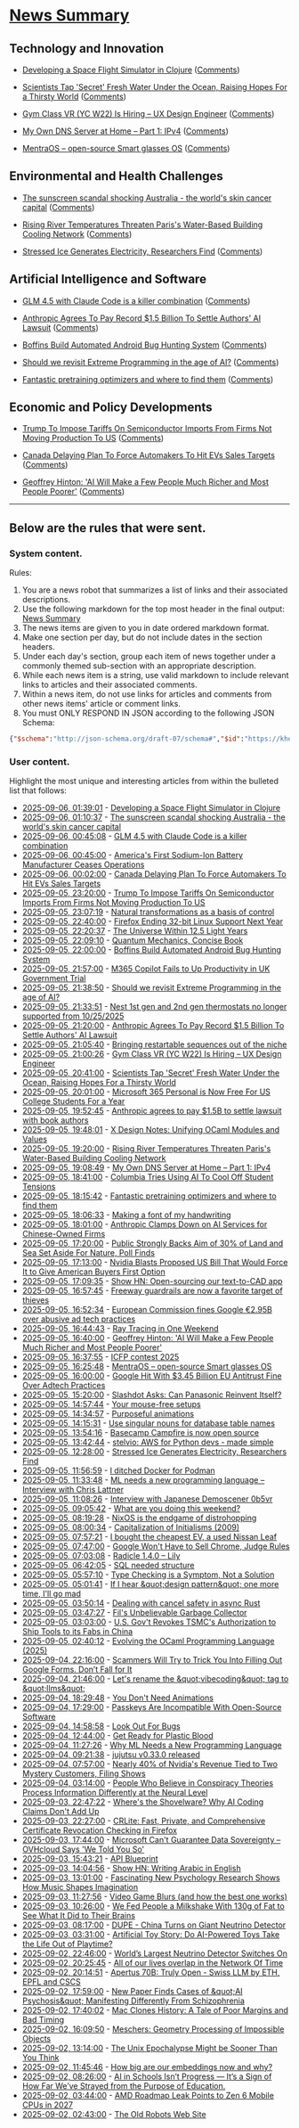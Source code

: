 # [News Summary](https://kherrick.github.io/news-summary/)

## Technology and Innovation

* [Developing a Space Flight Simulator in Clojure](https://www.wedesoft.de/software/2025/09/05/clojure-game/) ([Comments](https://news.ycombinator.com/item?id=45145794))

* [Scientists Tap 'Secret' Fresh Water Under the Ocean, Raising Hopes For a Thirsty World](https://news.slashdot.org/story/25/09/05/160234/scientists-tap-secret-fresh-water-under-the-ocean-raising-hopes-for-a-thirsty-world?utm_source=rss1.0mainlinkanon&amp;utm_medium=feed) ([Comments](https://news.slashdot.org/story/25/09/05/160234/scientists-tap-secret-fresh-water-under-the-ocean-raising-hopes-for-a-thirsty-world?utm_source=rss1.0mainlinkanon&amp;utm_medium=feed))

* [Gym Class VR (YC W22) Is Hiring – UX Design Engineer](https://www.ycombinator.com/companies/gym-class-by-irl-studios/jobs/ywXHGBv-ux-design-engineer-senior-staff-principal) ([Comments](https://news.ycombinator.com/item?id=45143548))

* [My Own DNS Server at Home – Part 1: IPv4](https://jan.wildeboer.net/2025/08/My-DNS-Part-1/) ([Comments](https://news.ycombinator.com/item?id=45142397))

* [MentraOS – open-source Smart glasses OS](https://github.com/Mentra-Community/MentraOS) ([Comments](https://news.ycombinator.com/item?id=45140381))

## Environmental and Health Challenges

* [The sunscreen scandal shocking Australia - the world's skin cancer capital](https://www.bbc.com/news/articles/c4gzl41rpdqo) ([Comments](https://news.ycombinator.com/item?id=45145624))

* [Rising River Temperatures Threaten Paris's Water-Based Building Cooling Network](https://news.slashdot.org/story/25/09/05/1543244/rising-river-temperatures-threaten-pariss-water-based-building-cooling-network?utm_source=rss1.0mainlinkanon&amp;utm_medium=feed) ([Comments](https://news.slashdot.org/story/25/09/05/1543244/rising-river-temperatures-threaten-pariss-water-based-building-cooling-network?utm_source=rss1.0mainlinkanon&amp;utm_medium=feed))

* [Stressed Ice Generates Electricity, Researchers Find](https://soylentnews.org/article.pl?sid=25/09/04/0430216&amp;from=rss) ([Comments](https://soylentnews.org/article.pl?sid=25/09/04/0430216&amp;from=rss))

## Artificial Intelligence and Software

* [GLM 4.5 with Claude Code is a killer combination](https://docs.z.ai/guides/llm/glm-4.5) ([Comments](https://news.ycombinator.com/item?id=45145457))

* [Anthropic Agrees To Pay Record $1.5 Billion To Settle Authors' AI Lawsuit](https://yro.slashdot.org/story/25/09/05/1941245/anthropic-agrees-to-pay-record-15-billion-to-settle-authors-ai-lawsuit?utm_source=rss1.0mainlinkanon&amp;utm_medium=feed) ([Comments](https://news.ycombinator.com/item?id=45142885))

* [Boffins Build Automated Android Bug Hunting System](https://it.slashdot.org/story/25/09/05/196218/boffins-build-automated-android-bug-hunting-system?utm_source=rss1.0mainlinkanon&amp;utm_medium=feed) ([Comments](https://news.ycombinator.com/item?id=45144869))

* [Should we revisit Extreme Programming in the age of AI?](https://www.hyperact.co.uk/blog/should-we-revisit-xp-in-the-age-of-ai) ([Comments](https://news.ycombinator.com/item?id=45143945))

* [Fantastic pretraining optimizers and where to find them](https://arxiv.org/abs/2509.02046) ([Comments](https://news.ycombinator.com/item?id=45141762))

## Economic and Policy Developments

* [Trump To Impose Tariffs On Semiconductor Imports From Firms Not Moving Production To US](https://news.slashdot.org/story/25/09/05/1859232/trump-to-impose-tariffs-on-semiconductor-imports-from-firms-not-moving-production-to-us?utm_source=rss1.0mainlinkanon&amp;utm_medium=feed) ([Comments](https://news.ycombinator.com/item?id=45144081))

* [Canada Delaying Plan To Force Automakers To Hit EVs Sales Targets](https://tech.slashdot.org/story/25/09/05/1957250/canada-delaying-plan-to-force-automakers-to-hit-evs-sales-targets?utm_source=rss1.0mainlinkanon&amp;utm_medium=feed) ([Comments](https://tech.slashdot.org/story/25/09/05/1957250/canada-delaying-plan-to-force-automakers-to-hit-evs-sales-targets?utm_source=rss1.0mainlinkanon&amp;utm_medium=feed))

* [Geoffrey Hinton: 'AI Will Make a Few People Much Richer and Most People Poorer'](https://slashdot.org/story/25/09/05/1428223/geoffrey-hinton-ai-will-make-a-few-people-much-richer-and-most-people-poorer?utm_source=rss1.0mainlinkanon&amp;utm_medium=feed) ([Comments](https://news.ycombinator.com/item?id=45142889))

---

## Below are the rules that were sent.

### System content.

Rules:

1. You are a news robot that summarizes a list of links and their associated descriptions.
2. Use the following markdown for the top most header in the final output: [News Summary](https://kherrick.github.io/news-summary/)
3. The news items are given to you in date ordered markdown format.
4. Make one section per day, but do not include dates in the section headers.
5. Under each day's section, group each item of news together under a commonly themed sub-section with an appropriate description.
6. While each news item is a string, use valid markdown to include relevant links to articles and their associated comments.
7. Within a news item, do not use links for articles and comments from other news items' article or comment links.
8. You must ONLY RESPOND IN JSON according to the following JSON Schema:

```json
{"$schema":"http://json-schema.org/draft-07/schema#","$id":"https://kherrick.github.io/news-summary/news-summary-schema.json","type":"object","properties":{"heading":{"type":"string"},"sections":{"type":"array","items":{"type":"object","properties":{"title":{"type":"string"},"newsItems":{"type":"array","items":{"type":"string"},"minItems":1}},"required":["title","newsItems"]},"minItems":1}},"required":["heading","sections"]}
```

### User content.

Highlight the most unique and interesting articles from within the bulleted list that follows:

* [2025-09-06, 01:39:01](https://news.ycombinator.com/item?id=45145794) - [Developing a Space Flight Simulator in Clojure](https://www.wedesoft.de/software/2025/09/05/clojure-game/)
* [2025-09-06, 01:10:37](https://news.ycombinator.com/item?id=45145624) - [The sunscreen scandal shocking Australia - the world&apos;s skin cancer capital](https://www.bbc.com/news/articles/c4gzl41rpdqo)
* [2025-09-06, 00:45:08](https://news.ycombinator.com/item?id=45145457) - [GLM 4.5 with Claude Code is a killer combination](https://docs.z.ai/guides/llm/glm-4.5)
* [2025-09-06, 00:45:00](https://hardware.slashdot.org/story/25/09/05/2126200/americas-first-sodium-ion-battery-manufacturer-ceases-operations?utm_source=rss1.0mainlinkanon&amp;utm_medium=feed) - [America&apos;s First Sodium-Ion Battery Manufacturer Ceases Operations](https://hardware.slashdot.org/story/25/09/05/2126200/americas-first-sodium-ion-battery-manufacturer-ceases-operations?utm_source=rss1.0mainlinkanon&amp;utm_medium=feed)
* [2025-09-06, 00:02:00](https://tech.slashdot.org/story/25/09/05/1957250/canada-delaying-plan-to-force-automakers-to-hit-evs-sales-targets?utm_source=rss1.0mainlinkanon&amp;utm_medium=feed) - [Canada Delaying Plan To Force Automakers To Hit EVs Sales Targets](https://tech.slashdot.org/story/25/09/05/1957250/canada-delaying-plan-to-force-automakers-to-hit-evs-sales-targets?utm_source=rss1.0mainlinkanon&amp;utm_medium=feed)
* [2025-09-05, 23:20:00](https://news.slashdot.org/story/25/09/05/1859232/trump-to-impose-tariffs-on-semiconductor-imports-from-firms-not-moving-production-to-us?utm_source=rss1.0mainlinkanon&amp;utm_medium=feed) - [Trump To Impose Tariffs On Semiconductor Imports From Firms Not Moving Production To US](https://news.slashdot.org/story/25/09/05/1859232/trump-to-impose-tariffs-on-semiconductor-imports-from-firms-not-moving-production-to-us?utm_source=rss1.0mainlinkanon&amp;utm_medium=feed)
* [2025-09-05, 23:07:19](https://lobste.rs/s/wqsxrn/natural_transformations_as_basis) - [Natural transformations as a basis of control](https://muratkasimov.art/Ya/Articles/Natural-transformation-as-a-basis-of-control)
* [2025-09-05, 22:40:00](https://news.slashdot.org/story/25/09/05/199223/firefox-ending-32-bit-linux-support-next-year?utm_source=rss1.0mainlinkanon&amp;utm_medium=feed) - [Firefox Ending 32-bit Linux Support Next Year](https://news.slashdot.org/story/25/09/05/199223/firefox-ending-32-bit-linux-support-next-year?utm_source=rss1.0mainlinkanon&amp;utm_medium=feed)
* [2025-09-05, 22:20:37](https://news.ycombinator.com/item?id=45144337) - [The Universe Within 12.5 Light Years](http://www.atlasoftheuniverse.com/12lys.html)
* [2025-09-05, 22:09:10](https://news.ycombinator.com/item?id=45144234) - [Quantum Mechanics, Concise Book](https://github.com/basketballguy999/Quantum-Mechanics-Concise-Book)
* [2025-09-05, 22:00:00](https://it.slashdot.org/story/25/09/05/196218/boffins-build-automated-android-bug-hunting-system?utm_source=rss1.0mainlinkanon&amp;utm_medium=feed) - [Boffins Build Automated Android Bug Hunting System](https://it.slashdot.org/story/25/09/05/196218/boffins-build-automated-android-bug-hunting-system?utm_source=rss1.0mainlinkanon&amp;utm_medium=feed)
* [2025-09-05, 21:57:00](https://soylentnews.org/article.pl?sid=25/09/04/155234&amp;from=rss) - [M365 Copilot Fails to Up Productivity in UK Government Trial](https://soylentnews.org/article.pl?sid=25/09/04/155234&amp;from=rss)
* [2025-09-05, 21:38:50](https://news.ycombinator.com/item?id=45143945) - [Should we revisit Extreme Programming in the age of AI?](https://www.hyperact.co.uk/blog/should-we-revisit-xp-in-the-age-of-ai)
* [2025-09-05, 21:33:51](https://news.ycombinator.com/item?id=45143879) - [Nest 1st gen and 2nd gen thermostats no longer supported from 10/25/2025](https://community.hubitat.com/t/nest-1st-gen-and-2nd-gen-thermostats-no-longer-supported-by-google-from-10-25-2025/152952)
* [2025-09-05, 21:20:00](https://yro.slashdot.org/story/25/09/05/1941245/anthropic-agrees-to-pay-record-15-billion-to-settle-authors-ai-lawsuit?utm_source=rss1.0mainlinkanon&amp;utm_medium=feed) - [Anthropic Agrees To Pay Record $1.5 Billion To Settle Authors&apos; AI Lawsuit](https://yro.slashdot.org/story/25/09/05/1941245/anthropic-agrees-to-pay-record-15-billion-to-settle-authors-ai-lawsuit?utm_source=rss1.0mainlinkanon&amp;utm_medium=feed)
* [2025-09-05, 21:05:40](https://lobste.rs/s/elgdzk/bringing_restartable_sequences_out) - [Bringing restartable sequences out of the niche](https://lwn.net/Articles/1033955/)
* [2025-09-05, 21:00:26](https://news.ycombinator.com/item?id=45143548) - [Gym Class VR (YC W22) Is Hiring – UX Design Engineer](https://www.ycombinator.com/companies/gym-class-by-irl-studios/jobs/ywXHGBv-ux-design-engineer-senior-staff-principal)
* [2025-09-05, 20:41:00](https://news.slashdot.org/story/25/09/05/160234/scientists-tap-secret-fresh-water-under-the-ocean-raising-hopes-for-a-thirsty-world?utm_source=rss1.0mainlinkanon&amp;utm_medium=feed) - [Scientists Tap &apos;Secret&apos; Fresh Water Under the Ocean, Raising Hopes For a Thirsty World](https://news.slashdot.org/story/25/09/05/160234/scientists-tap-secret-fresh-water-under-the-ocean-raising-hopes-for-a-thirsty-world?utm_source=rss1.0mainlinkanon&amp;utm_medium=feed)
* [2025-09-05, 20:01:00](https://it.slashdot.org/story/25/09/05/1628256/microsoft-365-personal-is-now-free-for-us-college-students-for-a-year?utm_source=rss1.0mainlinkanon&amp;utm_medium=feed) - [Microsoft 365 Personal is Now Free For US College Students For a Year](https://it.slashdot.org/story/25/09/05/1628256/microsoft-365-personal-is-now-free-for-us-college-students-for-a-year?utm_source=rss1.0mainlinkanon&amp;utm_medium=feed)
* [2025-09-05, 19:52:45](https://news.ycombinator.com/item?id=45142885) - [Anthropic agrees to pay $1.5B to settle lawsuit with book authors](https://www.nytimes.com/2025/09/05/technology/anthropic-settlement-copyright-ai.html?unlocked_article_code=1.jk8.bTTt.Zir9wmtPaTp2&amp;smid=url-share)
* [2025-09-05, 19:48:01](https://lobste.rs/s/owbdo6/x_design_notes_unifying_ocaml_modules) - [X Design Notes: Unifying OCaml Modules and Values](https://blog.polybdenum.com/2025/08/19/x-design-notes-unifying-ocaml-modules-and-values.html)
* [2025-09-05, 19:20:00](https://news.slashdot.org/story/25/09/05/1543244/rising-river-temperatures-threaten-pariss-water-based-building-cooling-network?utm_source=rss1.0mainlinkanon&amp;utm_medium=feed) - [Rising River Temperatures Threaten Paris&apos;s Water-Based Building Cooling Network](https://news.slashdot.org/story/25/09/05/1543244/rising-river-temperatures-threaten-pariss-water-based-building-cooling-network?utm_source=rss1.0mainlinkanon&amp;utm_medium=feed)
* [2025-09-05, 19:08:49](https://news.ycombinator.com/item?id=45142397) - [My Own DNS Server at Home – Part 1: IPv4](https://jan.wildeboer.net/2025/08/My-DNS-Part-1/)
* [2025-09-05, 18:41:00](https://news.slashdot.org/story/25/09/05/1418221/columbia-tries-using-ai-to-cool-off-student-tensions?utm_source=rss1.0mainlinkanon&amp;utm_medium=feed) - [Columbia Tries Using AI To Cool Off Student Tensions](https://news.slashdot.org/story/25/09/05/1418221/columbia-tries-using-ai-to-cool-off-student-tensions?utm_source=rss1.0mainlinkanon&amp;utm_medium=feed)
* [2025-09-05, 18:15:42](https://news.ycombinator.com/item?id=45141762) - [Fantastic pretraining optimizers and where to find them](https://arxiv.org/abs/2509.02046)
* [2025-09-05, 18:06:33](https://news.ycombinator.com/item?id=45141636) - [Making a font of my handwriting](https://chameth.com/making-a-font-of-my-handwriting/)
* [2025-09-05, 18:01:00](https://slashdot.org/story/25/09/05/0535228/anthropic-clamps-down-on-ai-services-for-chinese-owned-firms?utm_source=rss1.0mainlinkanon&amp;utm_medium=feed) - [Anthropic Clamps Down on AI Services for Chinese-Owned Firms](https://slashdot.org/story/25/09/05/0535228/anthropic-clamps-down-on-ai-services-for-chinese-owned-firms?utm_source=rss1.0mainlinkanon&amp;utm_medium=feed)
* [2025-09-05, 17:20:00](https://news.slashdot.org/story/25/09/05/1436209/public-strongly-backs-aim-of-30-of-land-and-sea-set-aside-for-nature-poll-finds?utm_source=rss1.0mainlinkanon&amp;utm_medium=feed) - [Public Strongly Backs Aim of 30% of Land and Sea Set Aside For Nature, Poll Finds](https://news.slashdot.org/story/25/09/05/1436209/public-strongly-backs-aim-of-30-of-land-and-sea-set-aside-for-nature-poll-finds?utm_source=rss1.0mainlinkanon&amp;utm_medium=feed)
* [2025-09-05, 17:13:00](https://soylentnews.org/article.pl?sid=25/09/04/150221&amp;from=rss) - [Nvidia Blasts Proposed US Bill That Would Force It to Give American Buyers First Option](https://soylentnews.org/article.pl?sid=25/09/04/150221&amp;from=rss)
* [2025-09-05, 17:09:35](https://news.ycombinator.com/item?id=45140921) - [Show HN: Open-sourcing our text-to-CAD app](https://github.com/Adam-CAD/CADAM)
* [2025-09-05, 16:57:45](https://news.ycombinator.com/item?id=45140786) - [Freeway guardrails are now a favorite target of thieves](https://laist.com/news/transportation/guardrails-aluminum-theft)
* [2025-09-05, 16:52:34](https://news.ycombinator.com/item?id=45140730) - [European Commission fines Google €2.95B over abusive ad tech practices](https://ec.europa.eu/commission/presscorner/detail/en/ip_25_1992)
* [2025-09-05, 16:44:43](https://lobste.rs/s/felr3h/ray_tracing_one_weekend) - [Ray Tracing in One Weekend](https://raytracing.github.io/books/RayTracingInOneWeekend.html)
* [2025-09-05, 16:40:00](https://slashdot.org/story/25/09/05/1428223/geoffrey-hinton-ai-will-make-a-few-people-much-richer-and-most-people-poorer?utm_source=rss1.0mainlinkanon&amp;utm_medium=feed) - [Geoffrey Hinton: &apos;AI Will Make a Few People Much Richer and Most People Poorer&apos;](https://slashdot.org/story/25/09/05/1428223/geoffrey-hinton-ai-will-make-a-few-people-much-richer-and-most-people-poorer?utm_source=rss1.0mainlinkanon&amp;utm_medium=feed)
* [2025-09-05, 16:37:55](https://lobste.rs/s/ks2nbj/icfp_contest_2025) - [ICFP contest 2025](https://icfpcontest2025.github.io/)
* [2025-09-05, 16:25:48](https://news.ycombinator.com/item?id=45140381) - [MentraOS – open-source Smart glasses OS](https://github.com/Mentra-Community/MentraOS)
* [2025-09-05, 16:00:00](https://tech.slashdot.org/story/25/09/05/1527251/google-hit-with-345-billion-eu-antitrust-fine-over-adtech-practices?utm_source=rss1.0mainlinkanon&amp;utm_medium=feed) - [Google Hit With $3.45 Billion EU Antitrust Fine Over Adtech Practices](https://tech.slashdot.org/story/25/09/05/1527251/google-hit-with-345-billion-eu-antitrust-fine-over-adtech-practices?utm_source=rss1.0mainlinkanon&amp;utm_medium=feed)
* [2025-09-05, 15:20:00](https://ask.slashdot.org/story/25/09/05/1515244/slashdot-asks-can-panasonic-reinvent-itself?utm_source=rss1.0mainlinkanon&amp;utm_medium=feed) - [Slashdot Asks: Can Panasonic Reinvent Itself?](https://ask.slashdot.org/story/25/09/05/1515244/slashdot-asks-can-panasonic-reinvent-itself?utm_source=rss1.0mainlinkanon&amp;utm_medium=feed)
* [2025-09-05, 14:57:44](https://lobste.rs/s/o0x7rb/your_mouse_free_setups) - [Your mouse-free setups](https://lobste.rs/s/o0x7rb/your_mouse_free_setups)
* [2025-09-05, 14:34:57](https://news.ycombinator.com/item?id=45139088) - [Purposeful animations](https://emilkowal.ski/ui/you-dont-need-animations)
* [2025-09-05, 14:15:31](https://lobste.rs/s/ciqk7x/use_singular_nouns_for_database_table) - [Use singular nouns for database table names](https://www.teamten.com/lawrence/programming/use-singular-nouns-for-database-table-names.html)
* [2025-09-05, 13:54:16](https://lobste.rs/s/cwnytv/basecamp_campfire_is_now_open_source) - [Basecamp Campfire is now open source](https://github.com/basecamp/once-campfire)
* [2025-09-05, 13:42:44](https://lobste.rs/s/m6vk7v/stelvio_aws_for_python_devs_made_simple) - [stelvio: AWS for Python devs - made simple](https://github.com/michal-stlv/stelvio)
* [2025-09-05, 12:28:00](https://soylentnews.org/article.pl?sid=25/09/04/0430216&amp;from=rss) - [Stressed Ice Generates Electricity, Researchers Find](https://soylentnews.org/article.pl?sid=25/09/04/0430216&amp;from=rss)
* [2025-09-05, 11:56:59](https://news.ycombinator.com/item?id=45137525) - [I ditched Docker for Podman](https://codesmash.dev/why-i-ditched-docker-for-podman-and-you-should-too)
* [2025-09-05, 11:33:48](https://news.ycombinator.com/item?id=45137373) - [ML needs a new programming language – Interview with Chris Lattner](https://signalsandthreads.com/why-ml-needs-a-new-programming-language/)
* [2025-09-05, 11:08:26](https://news.ycombinator.com/item?id=45137245) - [Interview with Japanese Demoscener 0b5vr](https://6octaves.com/2025/09/interview-with-demoscener-0b5vr.html)
* [2025-09-05, 09:05:42](https://lobste.rs/s/ezmgyy/what_are_you_doing_this_weekend) - [What are you doing this weekend?](https://lobste.rs/s/ezmgyy/what_are_you_doing_this_weekend)
* [2025-09-05, 08:19:28](https://lobste.rs/s/d30ska/nixos_is_endgame_distrohopping) - [NixOS is the endgame of distrohopping](https://joshblais.com/blog/nixos-is-the-endgame-of-distrohopping/)
* [2025-09-05, 08:00:34](https://lobste.rs/s/noazra/capitalization_initialisms_2009) - [Capitalization of Initialisms (2009)](https://www.teamten.com/lawrence/writings/capitalization_of_initialisms.html)
* [2025-09-05, 07:57:21](https://news.ycombinator.com/item?id=45136103) - [I bought the cheapest EV, a used Nissan Leaf](https://www.jeffgeerling.com/blog/2025/i-bought-cheapest-ev-used-nissan-leaf)
* [2025-09-05, 07:47:00](https://soylentnews.org/article.pl?sid=25/09/04/0419219&amp;from=rss) - [Google Won&apos;t Have to Sell Chrome, Judge Rules](https://soylentnews.org/article.pl?sid=25/09/04/0419219&amp;from=rss)
* [2025-09-05, 07:03:08](https://lobste.rs/s/gsmdft/radicle_1_4_0_lily) - [Radicle 1.4.0 – Lily](https://radicle.xyz/2025/09/04/radicle-1.4.0)
* [2025-09-05, 06:42:05](https://lobste.rs/s/rylewy/sql_needed_structure) - [SQL needed structure](https://www.scattered-thoughts.net/writing/sql-needed-structure/)
* [2025-09-05, 05:57:10](https://lobste.rs/s/rfbvqb/type_checking_is_symptom_not_solution) - [Type Checking is a Symptom, Not a Solution](https://programmingsimplicity.substack.com/p/type-checking-is-a-symptom-not-a)
* [2025-09-05, 05:01:41](https://lobste.rs/s/atvx0k/if_i_hear_design_pattern_one_more_time_i_ll) - [If I hear \&quot;design pattern\&quot; one more time, I&apos;ll go mad](https://purplesyringa.moe/blog/if-i-hear-design-pattern-one-more-time-ill-go-mad/)
* [2025-09-05, 03:50:14](https://lobste.rs/s/d9jbh9/dealing_with_cancel_safety_async_rust) - [Dealing with cancel safety in async Rust](https://rfd.shared.oxide.computer/rfd/400)
* [2025-09-05, 03:47:27](https://lobste.rs/s/q7b1gm/fil_s_unbelievable_garbage_collector) - [Fil&apos;s Unbelievable Garbage Collector](https://fil-c.org/fugc)
* [2025-09-05, 03:03:00](https://soylentnews.org/article.pl?sid=25/09/04/0414246&amp;from=rss) - [U.S. Gov&apos;t Revokes TSMC&apos;s Authorization to Ship Tools to its Fabs in China](https://soylentnews.org/article.pl?sid=25/09/04/0414246&amp;from=rss)
* [2025-09-05, 02:40:12](https://lobste.rs/s/qdsiyi/evolving_ocaml_programming_language) - [Evolving the OCaml Programming Language (2025)](https://kcsrk.info/slides/Evolution_Ashoka_2025.pdf)
* [2025-09-04, 22:16:00](https://soylentnews.org/article.pl?sid=25/09/04/048238&amp;from=rss) - [Scammers Will Try to Trick You Into Filling Out Google Forms. Don’t Fall for It](https://soylentnews.org/article.pl?sid=25/09/04/048238&amp;from=rss)
* [2025-09-04, 21:46:00](https://lobste.rs/s/gkzmfy/let_s_rename_vibecoding_tag_llms) - [Let&apos;s rename the \&quot;vibecoding\&quot; tag to \&quot;llms\&quot;](https://lobste.rs/s/gkzmfy/let_s_rename_vibecoding_tag_llms)
* [2025-09-04, 18:29:48](https://lobste.rs/s/b6ipnz/you_don_t_need_animations) - [You Don&apos;t Need Animations](https://emilkowal.ski/ui/you-dont-need-animations)
* [2025-09-04, 17:29:00](https://soylentnews.org/article.pl?sid=25/09/04/0350224&amp;from=rss) - [Passkeys Are Incompatible With Open-Source Software](https://soylentnews.org/article.pl?sid=25/09/04/0350224&amp;from=rss)
* [2025-09-04, 14:58:58](https://lobste.rs/s/vdankx/look_out_for_bugs) - [Look Out For Bugs](https://matklad.github.io/2025/09/04/look-for-bugs.html)
* [2025-09-04, 12:44:00](https://soylentnews.org/article.pl?sid=25/09/03/0226210&amp;from=rss) - [Get Ready for Plastic Blood](https://soylentnews.org/article.pl?sid=25/09/03/0226210&amp;from=rss)
* [2025-09-04, 11:27:26](https://lobste.rs/s/6tfwtv/why_ml_needs_new_programming_language) - [Why ML Needs a New Programming Language](https://signalsandthreads.com/why-ml-needs-a-new-programming-language/)
* [2025-09-04, 09:21:38](https://lobste.rs/s/ksxhza/jujutsu_v0_33_0_released) - [jujutsu v0.33.0 released](https://github.com/jj-vcs/jj/releases/tag/v0.33.0)
* [2025-09-04, 07:57:00](https://soylentnews.org/article.pl?sid=25/09/03/0223245&amp;from=rss) - [Nearly 40% of Nvidia&apos;s Revenue Tied to Two Mystery Customers, Filing Shows](https://soylentnews.org/article.pl?sid=25/09/03/0223245&amp;from=rss)
* [2025-09-04, 03:14:00](https://soylentnews.org/article.pl?sid=25/09/03/0216228&amp;from=rss) - [People Who Believe in Conspiracy Theories Process Information Differently at the Neural Level](https://soylentnews.org/article.pl?sid=25/09/03/0216228&amp;from=rss)
* [2025-09-03, 22:47:22](https://lobste.rs/s/pqy0pp/where_s_shovelware_why_ai_coding_claims) - [Where&apos;s the Shovelware? Why AI Coding Claims Don&apos;t Add Up](https://substack.com/inbox/post/172538377)
* [2025-09-03, 22:27:00](https://soylentnews.org/article.pl?sid=25/09/02/192213&amp;from=rss) - [CRLite: Fast, Private, and Comprehensive Certificate Revocation Checking in Firefox](https://soylentnews.org/article.pl?sid=25/09/02/192213&amp;from=rss)
* [2025-09-03, 17:44:00](https://soylentnews.org/article.pl?sid=25/09/02/1855227&amp;from=rss) - [Microsoft Can&apos;t Guarantee Data Sovereignty – OVHcloud Says &apos;We Told You So&apos;](https://soylentnews.org/article.pl?sid=25/09/02/1855227&amp;from=rss)
* [2025-09-03, 15:43:21](https://news.ycombinator.com/item?id=45117107) - [API Blueprint](https://apiblueprint.org)
* [2025-09-03, 14:04:56](https://news.ycombinator.com/item?id=45115974) - [Show HN: Writing Arabic in English](https://sherifelmetwally.com/writing/writing-arabic-in-english)
* [2025-09-03, 13:01:00](https://soylentnews.org/article.pl?sid=25/09/02/1851257&amp;from=rss) - [Fascinating New Psychology Research Shows How Music Shapes Imagination](https://soylentnews.org/article.pl?sid=25/09/02/1851257&amp;from=rss)
* [2025-09-03, 11:27:56](https://news.ycombinator.com/item?id=45114498) - [Video Game Blurs (and how the best one works)](https://blog.frost.kiwi/dual-kawase/)
* [2025-09-03, 10:26:00](https://soylentnews.org/article.pl?sid=25/09/03/0230242&amp;from=rss) - [We Fed People a Milkshake With 130g of Fat to See What It Did to Their Brains](https://soylentnews.org/article.pl?sid=25/09/03/0230242&amp;from=rss)
* [2025-09-03, 08:17:00](https://soylentnews.org/article.pl?sid=25/09/02/1848251&amp;from=rss) - [DUPE - China Turns on Giant Neutrino Detector](https://soylentnews.org/article.pl?sid=25/09/02/1848251&amp;from=rss)
* [2025-09-03, 03:31:00](https://soylentnews.org/article.pl?sid=25/09/02/0359228&amp;from=rss) - [Artificial Toy Story: Do AI-Powered Toys Take the Life Out of Playtime?](https://soylentnews.org/article.pl?sid=25/09/02/0359228&amp;from=rss)
* [2025-09-02, 22:46:00](https://soylentnews.org/article.pl?sid=25/09/02/0144236&amp;from=rss) - [World’s Largest Neutrino Detector Switches On](https://soylentnews.org/article.pl?sid=25/09/02/0144236&amp;from=rss)
* [2025-09-02, 20:25:45](https://news.ycombinator.com/item?id=45108536) - [All of our lives overlap in the Network Of Time](https://networkoftime.com/)
* [2025-09-02, 20:14:51](https://news.ycombinator.com/item?id=45108401) - [Apertus 70B: Truly Open - Swiss LLM by ETH, EPFL and CSCS](https://huggingface.co/swiss-ai/Apertus-70B-2509)
* [2025-09-02, 17:59:00](https://soylentnews.org/article.pl?sid=25/09/01/0031222&amp;from=rss) - [New Paper Finds Cases of \&quot;AI Psychosis\&quot; Manifesting Differently From Schizophrenia](https://soylentnews.org/article.pl?sid=25/09/01/0031222&amp;from=rss)
* [2025-09-02, 17:40:02](https://news.ycombinator.com/item?id=45106429) - [Mac Clones History: A Tale of Poor Margins and Bad Timing](https://tedium.co/2025/09/02/apple-macintosh-clones-history/)
* [2025-09-02, 16:09:50](https://news.ycombinator.com/item?id=45104988) - [Meschers: Geometry Processing of Impossible Objects](https://anadodik.github.io/publication/meschers/)
* [2025-09-02, 13:14:00](https://soylentnews.org/article.pl?sid=25/09/01/0021218&amp;from=rss) - [The Unix Epochalypse Might be Sooner Than You Think](https://soylentnews.org/article.pl?sid=25/09/01/0021218&amp;from=rss)
* [2025-09-02, 11:45:46](https://news.ycombinator.com/item?id=45101797) - [How big are our embeddings now and why?](https://vickiboykis.com/2025/09/01/how-big-are-our-embeddings-now-and-why/)
* [2025-09-02, 08:26:00](https://soylentnews.org/article.pl?sid=25/09/01/0018253&amp;from=rss) - [AI in Schools Isn’t Progress — It’s a Sign of How Far We’ve Strayed from the Purpose of Education.](https://soylentnews.org/article.pl?sid=25/09/01/0018253&amp;from=rss)
* [2025-09-02, 03:44:00](https://soylentnews.org/article.pl?sid=25/08/31/1416227&amp;from=rss) - [AMD Roadmap Leak Points to Zen 6 Mobile CPUs in 2027](https://soylentnews.org/article.pl?sid=25/08/31/1416227&amp;from=rss)
* [2025-09-02, 02:43:00](https://news.ycombinator.com/item?id=45098609) - [The Old Robots Web Site](https://www.theoldrobots.com/index2.html)
